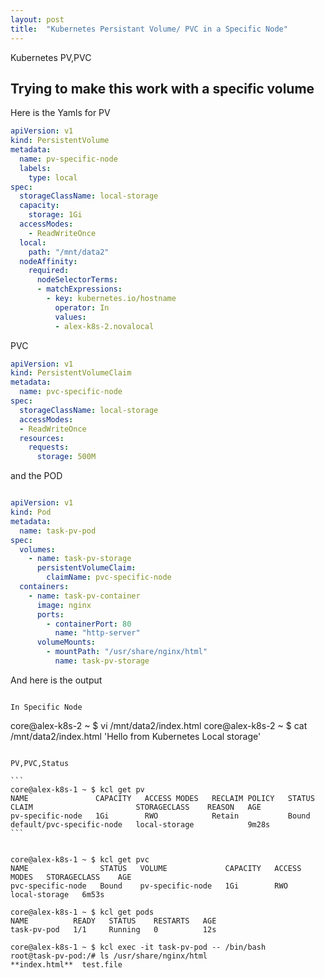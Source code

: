 ```yaml
---
layout: post
title:  "Kubernetes Persistant Volume/ PVC in a Specific Node"
---
```


Kubernetes PV,PVC
## Trying to make this work with a specific volume

Here is the Yamls for PV

```yaml
apiVersion: v1
kind: PersistentVolume
metadata:
  name: pv-specific-node
  labels:
    type: local
spec:
  storageClassName: local-storage
  capacity:
    storage: 1Gi
  accessModes:
    - ReadWriteOnce
  local:
    path: "/mnt/data2"
  nodeAffinity:
    required:
      nodeSelectorTerms:
      - matchExpressions:
        - key: kubernetes.io/hostname
          operator: In
          values:
          - alex-k8s-2.novalocal
```          

PVC

```yaml
apiVersion: v1
kind: PersistentVolumeClaim
metadata:
  name: pvc-specific-node
spec:
  storageClassName: local-storage
  accessModes:
  - ReadWriteOnce
  resources:
    requests:
      storage: 500M
```     
 
and the POD

```yaml

apiVersion: v1
kind: Pod
metadata:
  name: task-pv-pod
spec:
  volumes:
    - name: task-pv-storage
      persistentVolumeClaim:
        claimName: pvc-specific-node
  containers:
    - name: task-pv-container
      image: nginx
      ports:
        - containerPort: 80
          name: "http-server"
      volumeMounts:
        - mountPath: "/usr/share/nginx/html"
          name: task-pv-storage
```

And here is the output

```

In Specific Node

```
core@alex-k8s-2 ~ $ vi /mnt/data2/index.html
core@alex-k8s-2 ~ $ cat /mnt/data2/index.html 
'Hello from Kubernetes Local storage'
````

PV,PVC,Status

```
core@alex-k8s-1 ~ $ kcl get pv
NAME               CAPACITY   ACCESS MODES   RECLAIM POLICY   STATUS   CLAIM                       STORAGECLASS    REASON   AGE
pv-specific-node   1Gi        RWO            Retain           Bound    default/pvc-specific-node   local-storage            9m28s
```


core@alex-k8s-1 ~ $ kcl get pvc
NAME                STATUS   VOLUME             CAPACITY   ACCESS MODES   STORAGECLASS    AGE
pvc-specific-node   Bound    pv-specific-node   1Gi        RWO            local-storage   6m53s

core@alex-k8s-1 ~ $ kcl get pods
NAME          READY   STATUS    RESTARTS   AGE
task-pv-pod   1/1     Running   0          12s

core@alex-k8s-1 ~ $ kcl exec -it task-pv-pod -- /bin/bash
root@task-pv-pod:/# ls /usr/share/nginx/html
**index.html**  test.file
